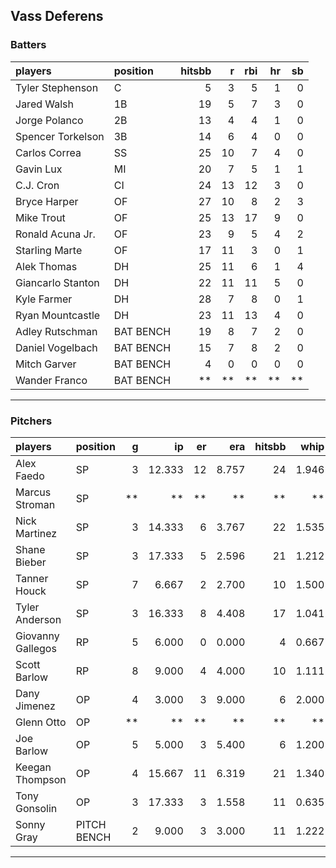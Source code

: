 ## Vass Deferens

### Batters

 
|players           |position  | hitsbb|  r| rbi| hr| sb| 
|:-----------------|:---------|------:|--:|---:|--:|--:| 
|Tyler Stephenson  |C         |      5|  3|   5|  1|  0| 
|Jared Walsh       |1B        |     19|  5|   7|  3|  0| 
|Jorge Polanco     |2B        |     13|  4|   4|  1|  0| 
|Spencer Torkelson |3B        |     14|  6|   4|  0|  0| 
|Carlos Correa     |SS        |     25| 10|   7|  4|  0| 
|Gavin Lux         |MI        |     20|  7|   5|  1|  1| 
|C.J. Cron         |CI        |     24| 13|  12|  3|  0| 
|Bryce Harper      |OF        |     27| 10|   8|  2|  3| 
|Mike Trout        |OF        |     25| 13|  17|  9|  0| 
|Ronald Acuna Jr.  |OF        |     23|  9|   5|  4|  2| 
|Starling Marte    |OF        |     17| 11|   3|  0|  1| 
|Alek Thomas       |DH        |     25| 11|   6|  1|  4| 
|Giancarlo Stanton |DH        |     22| 11|  11|  5|  0| 
|Kyle Farmer       |DH        |     28|  7|   8|  0|  1| 
|Ryan Mountcastle  |DH        |     23| 11|  13|  4|  0| 
|Adley Rutschman   |BAT BENCH |     19|  8|   7|  2|  0| 
|Daniel Vogelbach  |BAT BENCH |     15|  7|   8|  2|  0| 
|Mitch Garver      |BAT BENCH |      4|  0|   0|  0|  0| 
|Wander Franco     |BAT BENCH |     **| **|  **| **| **| 


* * *

### Pitchers

 
|players           |position    |  g|     ip| er|   era| hitsbb|  whip| so|  w| sv| 
|:-----------------|:-----------|--:|------:|--:|-----:|------:|-----:|--:|--:|--:| 
|Alex Faedo        |SP          |  3| 12.333| 12| 8.757|     24| 1.946| 14|  0|  0| 
|Marcus Stroman    |SP          | **|     **| **|    **|     **|    **| **| **| **| 
|Nick Martinez     |SP          |  3| 14.333|  6| 3.767|     22| 1.535| 13|  0|  1| 
|Shane Bieber      |SP          |  3| 17.333|  5| 2.596|     21| 1.212| 22|  0|  0| 
|Tanner Houck      |SP          |  7|  6.667|  2| 2.700|     10| 1.500| 11|  1|  5| 
|Tyler Anderson    |SP          |  3| 16.333|  8| 4.408|     17| 1.041| 12|  1|  0| 
|Giovanny Gallegos |RP          |  5|  6.000|  0| 0.000|      4| 0.667|  5|  1|  1| 
|Scott Barlow      |RP          |  8|  9.000|  4| 4.000|     10| 1.111|  9|  0|  4| 
|Dany Jimenez      |OP          |  4|  3.000|  3| 9.000|      6| 2.000|  1|  0|  1| 
|Glenn Otto        |OP          | **|     **| **|    **|     **|    **| **| **| **| 
|Joe Barlow        |OP          |  5|  5.000|  3| 5.400|      6| 1.200|  2|  1|  3| 
|Keegan Thompson   |OP          |  4| 15.667| 11| 6.319|     21| 1.340| 17|  1|  0| 
|Tony Gonsolin     |OP          |  3| 17.333|  3| 1.558|     11| 0.635| 15|  3|  0| 
|Sonny Gray        |PITCH BENCH |  2|  9.000|  3| 3.000|     11| 1.222|  7|  0|  0| 


* * *


